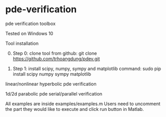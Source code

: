 # pde-verification

pde verification toolbox

Tested on Windows 10

Tool installation

0) Step 0: clone tool from github: git clone https://github.com/trhoangdung/pdev.git

1) Step 1: install scipy, numpy, sympy and matplotlib
   command: sudo pip install scipy numpy sympy matplotlib


linear/nonlinear hyperbolic pde verification

1d/2d parabolic pde serial/parallel verification

All examples are inside examples/examples.m 
Users need to uncomment the part they would like to execute and click run button in Matlab.
